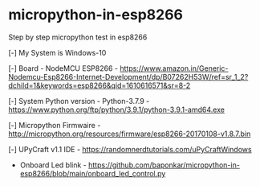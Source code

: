 # micropython-in-esp8266
Step by step micropython test in esp8266

[-] My System is Windows-10

[-] Board - NodeMCU ESP8266 - https://www.amazon.in/Generic-Nodemcu-Esp8266-Internet-Development/dp/B07262H53W/ref=sr_1_2?dchild=1&keywords=esp8266&qid=1610616571&sr=8-2

[-] System Python version - Python-3.7.9 - https://www.python.org/ftp/python/3.9.1/python-3.9.1-amd64.exe

[-] Micropython Firmwaire - http://micropython.org/resources/firmware/esp8266-20170108-v1.8.7.bin

[-] UPyCraft v1.1 IDE - https://randomnerdtutorials.com/uPyCraftWindows

* Onboard Led blink - https://github.com/baponkar/micropython-in-esp8266/blob/main/onboard_led_control.py


